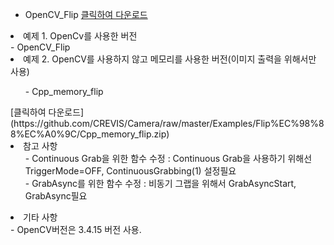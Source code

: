 - OpenCV_Flip [클릭하여 다운로드](https://github.com/CREVIS/Camera/raw/master/Examples/Flip%EC%98%88%EC%A0%9C/OpenCV_Flip.zip)  
<li>예제 1. OpenCv를 사용한 버전</li>  
          - OpenCV_Flip 
<li>예제 2. OpenCV를 사용하지 않고 메모리를 사용한 버전(이미지 출력을 위해서만 사용)</li>
<ul>- Cpp_memory_flip</ul> [클릭하여 다운로드](https://github.com/CREVIS/Camera/raw/master/Examples/Flip%EC%98%88%EC%A0%9C/Cpp_memory_flip.zip)


<li> 참고 사항
<ul>- Continuous Grab을 위한 함수 수정 : Continuous Grab을 사용하기 위해선 TriggerMode=OFF, ContinuousGrabbing(1) 설정필요
<br>- GrabAsync를 위한 함수 수정 : 비동기 그랩을 위해서 GrabAsyncStart, GrabAsync필요
</ul>
  
<li> 기타 사항
<br> - OpenCV버전은 3.4.15 버전 사용.

